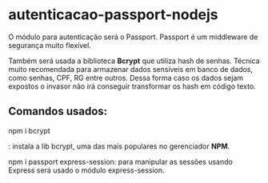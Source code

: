 # autenticacao-passport-nodejs

O módulo para autenticação será o Passport. Passport é um middleware de segurança muito flexível. 

Também será usada a biblioteca <b>Bcrypt</b> que utiliza hash de senhas. Técnica muito recomendada para armazenar dados sensíveis em banco de dados, como senhas, CPF, RG entre outros. Dessa forma caso os dados sejam expostos o invasor não irá conseguir transformar os hash em código texto. 

<h2>Comandos usados:</h2>

<p>npm i  bcrypt</p>: instala a lib bcrypt, uma das mais populares no gerenciador <b>NPM</b>. 

npm i passport express-session: para manipular as sessões usando Express será usado o módulo express-session. 